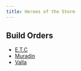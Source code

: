 ```yaml
---
title: Heroes of the Storm
---
```


## Build Orders ##

- [ E.T.C ]( etc.html )
- [ Muradin ]( muradin.html )
- [ Valla ]( valla.html )

